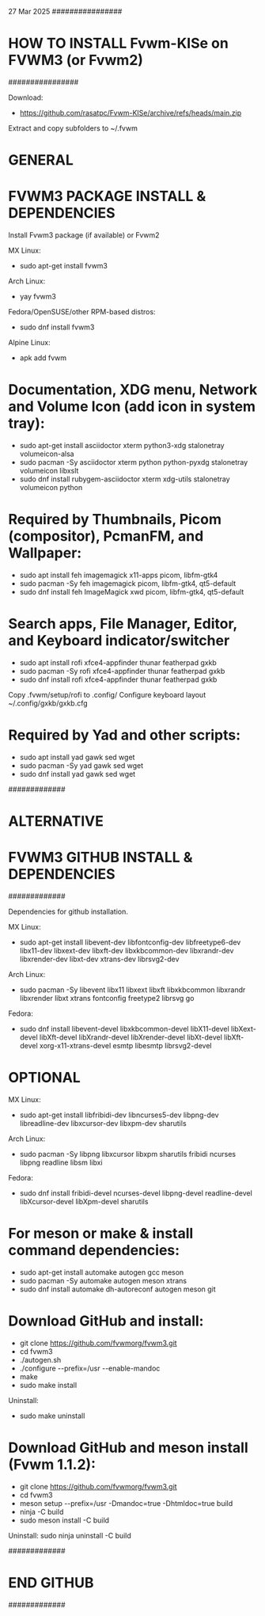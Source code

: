 27 Mar 2025
################
# HOW TO INSTALL Fvwm-KISe on FVWM3 (or Fvwm2)
################

Download:
* https://github.com/rasatpc/Fvwm-KISe/archive/refs/heads/main.zip

Extract and copy subfolders to ~/.fvwm


# GENERAL
# FVWM3 PACKAGE INSTALL & DEPENDENCIES 

Install Fvwm3 package (if available) or Fvwm2

MX Linux:
* sudo apt-get install fvwm3

Arch Linux:
* yay fvwm3

Fedora/OpenSUSE/other RPM-based distros:
* sudo dnf install fvwm3

Alpine Linux:
* apk add fvwm

Documentation, XDG menu, Network and Volume Icon (add icon in system tray):
===============================================================
* sudo apt-get install asciidoctor xterm python3-xdg stalonetray volumeicon-alsa
* sudo pacman -Sy asciidoctor xterm python python-pyxdg stalonetray volumeicon libxslt
* sudo dnf install rubygem-asciidoctor xterm xdg-utils stalonetray volumeicon python

Required by Thumbnails, Picom (compositor), PcmanFM, and Wallpaper:
===============================================================
* sudo apt install feh imagemagick x11-apps picom, libfm-gtk4
* sudo pacman -Sy feh imagemagick picom, libfm-gtk4, qt5-default
* sudo dnf install feh ImageMagick xwd picom, libfm-gtk4, qt5-default

Search apps, File Manager, Editor, and Keyboard indicator/switcher
===============================================================
* sudo apt install rofi xfce4-appfinder thunar featherpad gxkb
* sudo pacman -Sy rofi xfce4-appfinder thunar featherpad gxkb
* sudo dnf install rofi xfce4-appfinder thunar featherpad gxkb

Copy .fvwm/setup/rofi to .config/
Configure keyboard layout ~/.config/gxkb/gxkb.cfg

Required by Yad and other scripts:
===============================================================
* sudo apt install yad gawk sed wget
* sudo pacman -Sy yad gawk sed wget
* sudo dnf install yad gawk sed wget

#############
# ALTERNATIVE
# FVWM3 GITHUB INSTALL & DEPENDENCIES
#############

Dependencies for github installation.

MX Linux:
* sudo apt-get install libevent-dev libfontconfig-dev libfreetype6-dev libx11-dev libxext-dev libxft-dev libxkbcommon-dev libxrandr-dev libxrender-dev libxt-dev xtrans-dev librsvg2-dev

Arch Linux:
* sudo pacman -Sy libevent libx11 libxext libxft libxkbcommon libxrandr libxrender libxt xtrans fontconfig freetype2 librsvg go

Fedora:
* sudo dnf install libevent-devel libxkbcommon-devel libX11-devel libXext-devel libXft-devel libXrandr-devel libXrender-devel libXt-devel libXft-devel xorg-x11-xtrans-devel esmtp libesmtp librsvg2-devel

OPTIONAL
========

MX Linux:
* sudo apt-get install libfribidi-dev libncurses5-dev libpng-dev libreadline-dev libxcursor-dev libxpm-dev sharutils

Arch Linux:
* sudo pacman -Sy libpng libxcursor libxpm sharutils fribidi ncurses libpng readline libsm libxi

Fedora:
* sudo dnf install fribidi-devel ncurses-devel libpng-devel readline-devel libXcursor-devel libXpm-devel sharutils

For meson or make & install command dependencies:
=================================================
* sudo apt-get install automake autogen gcc meson
* sudo pacman -Sy automake autogen meson xtrans
* sudo dnf install automake dh-autoreconf autogen meson git

Download GitHub and install:
============================

* git clone https://github.com/fvwmorg/fvwm3.git
* cd fvwm3
* ./autogen.sh
* ./configure --prefix=/usr --enable-mandoc
* make
* sudo make install

Uninstall:
* sudo make uninstall

Download GitHub and meson install (Fvwm 1.1.2):
===============================================
* git clone https://github.com/fvwmorg/fvwm3.git
* cd fvwm3
* meson setup --prefix=/usr -Dmandoc=true -Dhtmldoc=true build
* ninja -C build
* sudo meson install -C build

Uninstall:
sudo ninja uninstall -C build

#############
# END GITHUB
#############
